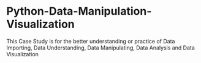 # Python-Data-Manipulation-Visualization
This Case Study is for the better understanding or practice of Data Importing, Data Understanding, Data Manipulating, Data Analysis and Data Visualization 
